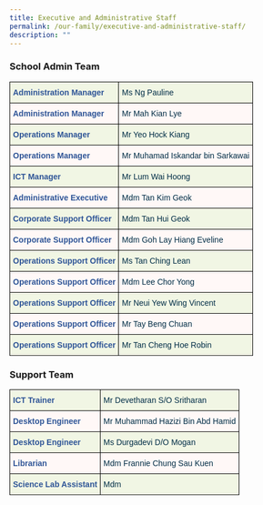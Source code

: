 ```yaml
---
title: Executive and Administrative Staff
permalink: /our-family/executive-and-administrative-staff/
description: ""
---
```

### School Admin Team

<style type="text/css">
.tg  {border-collapse:collapse;border-spacing:0;}
.tg td{border-color:black;border-style:solid;border-width:1px;font-family:Arial, sans-serif;font-size:14px;
  overflow:hidden;padding:10px 5px;word-break:normal;}
.tg th{border-color:black;border-style:solid;border-width:1px;font-family:Arial, sans-serif;font-size:14px;
  font-weight:normal;overflow:hidden;padding:10px 5px;word-break:normal;}
.tg .tg-dv6r{background-color:#F1F6E4;color:#2F5597;font-weight:bold;text-align:left;vertical-align:top}
.tg .tg-j74v{background-color:#F1F6E4;color:#002D46;font-weight:bold;text-align:left;vertical-align:top}
.tg .tg-8com{background-color:#FFF8F7;color:#2F5597;font-weight:bold;text-align:left;vertical-align:top}
.tg .tg-1d14{background-color:#FFF8F7;color:#002D46;font-weight:bold;text-align:left;vertical-align:top}
</style>
<table class="tg">
<thead>
  <tr>
    <th class="tg-dv6r">Administration Manager</th>
    <th class="tg-j74v">Ms Ng Pauline</th>
  </tr>
</thead>
<tbody>
  <tr>
    <td class="tg-8com">Administration Manager</td>
    <td class="tg-1d14">Mr Mah Kian Lye</td>
  </tr>
  <tr>
    <td class="tg-dv6r">Operations Manager</td>
    <td class="tg-j74v">Mr Yeo Hock Kiang</td>
  </tr>
  <tr>
    <td class="tg-8com">Operations Manager</td>
    <td class="tg-1d14">Mr Muhamad Iskandar bin Sarkawai</td>
  </tr>
  <tr>
    <td class="tg-dv6r">ICT Manager<br></td>
    <td class="tg-j74v">Mr Lum Wai Hoong<br></td>
		</tr>
  <tr>
    <td class="tg-8com">Administrative Executive<br></td>
    <td class="tg-1d14">Mdm Tan Kim Geok<br></td>
  </tr>
  <tr>
    <td class="tg-dv6r">Corporate Support Officer</td>
    <td class="tg-j74v">Mdm Tan Hui Geok</td>
  </tr>
  <tr>
    <td class="tg-8com">Corporate Support Officer</td>
    <td class="tg-1d14">Mdm Goh Lay Hiang Eveline</td>
  </tr>
  <tr>
    <td class="tg-dv6r">Operations Support Officer<br></td>
    <td class="tg-j74v">Ms Tan Ching Lean<br></td>
  </tr>
  <tr>
    <td class="tg-8com">Operations Support Officer</td>
    <td class="tg-1d14">Mdm Lee Chor Yong</td>
  </tr>
  <tr>
    <td class="tg-dv6r">Operations Support Officer</td>
    <td class="tg-j74v">Mr Neui Yew Wing Vincent</td>
  </tr>
  <tr>
    <td class="tg-8com">Operations Support Officer</td>
    <td class="tg-1d14">Mr Tay Beng Chuan</td>
  </tr>
  <tr>
    <td class="tg-dv6r">Operations Support Officer<br></td>
    <td class="tg-j74v">Mr Tan Cheng Hoe Robin</td>
  </tr>
  <tr>
</tr></tbody>
</table>

### Support Team

<style type="text/css">
.tg  {border-collapse:collapse;border-spacing:0;}
.tg td{border-color:black;border-style:solid;border-width:1px;font-family:Arial, sans-serif;font-size:14px;
  overflow:hidden;padding:10px 5px;word-break:normal;}
.tg th{border-color:black;border-style:solid;border-width:1px;font-family:Arial, sans-serif;font-size:14px;
  font-weight:normal;overflow:hidden;padding:10px 5px;word-break:normal;}
.tg .tg-dv6r{background-color:#F1F6E4;color:#2F5597;font-weight:bold;text-align:left;vertical-align:top}
.tg .tg-j74v{background-color:#F1F6E4;color:#002D46;font-weight:normal;text-align:left;vertical-align:top}
.tg .tg-8com{background-color:#FFF8F7;color:#2F5597;font-weight:bold;text-align:left;vertical-align:top}
.tg .tg-1d14{background-color:#FFF8F7;color:#002D46;font-weight:normal;text-align:left;vertical-align:top}
</style>
<table class="tg">
<thead>
  <tr>
    <th class="tg-dv6r">ICT Trainer</th>
    <th class="tg-j74v">Mr Devetharan S/O Sritharan<br></th>
  </tr>
</thead>
<tbody>
  <tr>
    <td class="tg-8com">Desktop Engineer<br></td>
    <td class="tg-1d14">Mr Muhammad Hazizi Bin Abd Hamid<br></td>
  </tr>
  <tr>
    <td class="tg-dv6r">Desktop Engineer<br></td>
    <td class="tg-j74v">Ms Durgadevi D/O Mogan<br></td>
  </tr>
  <tr>
	  <td class="tg-8com">Librarian<br></td>
    <td class="tg-1d14">Mdm Frannie Chung Sau Kuen</td>
  </tr>
	<tr>
		<td class="tg-dv6r">Science Lab Assistant<br></td>
    <td class="tg-j74v">Mdm </td>
  </tr>
	<tr>
</tr></tbody>
</table>